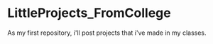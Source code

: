 # LittleProjects_FromCollege
As my first repository, i'll post projects that i've made in my classes.
